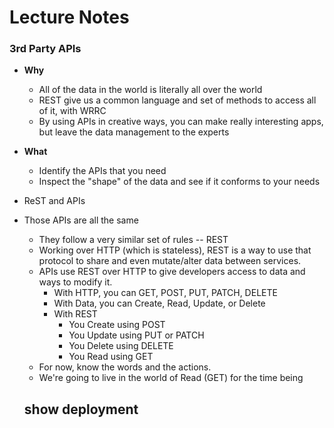 # Lecture Notes

### 3rd Party APIs

- **Why** 
  - All of the data in the world is literally all over the world
  - REST give us a common language and set of methods to access all of it, with WRRC
  - By using APIs in creative ways, you can make really interesting apps, but leave the data management to the experts
- **What** 
  - Identify the APIs that you need
  - Inspect the "shape" of the data and see if it conforms to your needs

- ReST and APIs

* Those APIs are all the same
  * They follow a very similar set of rules -- REST
  * Working over HTTP (which is stateless), REST is a way to use that protocol to share and even mutate/alter data between services.
  * APIs use REST over HTTP to give developers access to data and ways to modify it.
    * With HTTP, you can GET, POST, PUT, PATCH, DELETE
    * With Data, you can Create, Read, Update, or Delete
    * With REST
      * You Create using POST
      * You Update using PUT or PATCH
      * You Delete using DELETE
      * You Read using GET
  * For now, know the words and the actions.
  * We're going to live in the world of Read (GET) for the time being

  ## show deployment